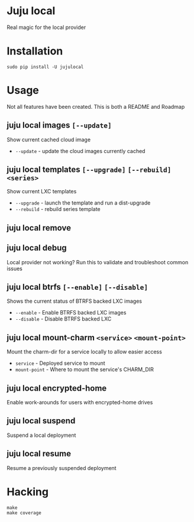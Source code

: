 # Juju local

Real magic for the local provider

# Installation

`sudo pip install -U jujulocal`

# Usage

Not all features have been created. This is both a README and Roadmap

## juju local images `[--update]`

Show current cached cloud image

* `--update` - update the cloud images currently cached

## juju local templates `[--upgrade]` `[--rebuild]` `<series>`

Show current LXC templates

* `--upgrade` - launch the template and run a dist-upgrade
* `--rebuild` - rebuild series template

## juju local remove

## juju local debug

Local provider not working? Run this to validate and troubleshoot common issues

## juju local btrfs `[--enable]` `[--disable]`

Shows the current status of BTRFS backed LXC images

* `--enable` - Enable BTRFS backed LXC images
* `--disable` - Disable BTRFS backed LXC

## juju local mount-charm `<service>` `<mount-point>`

Mount the charm-dir for a service locally to allow easier access

* `service` - Deployed service to mount
* `mount-point` - Where to mount the service's CHARM_DIR

## juju local encrypted-home

Enable work-arounds for users with encrypted-home drives

## juju local suspend

Suspend a local deployment

## juju local resume

Resume a previously suspended deployment

# Hacking

```
make
make coverage
```
